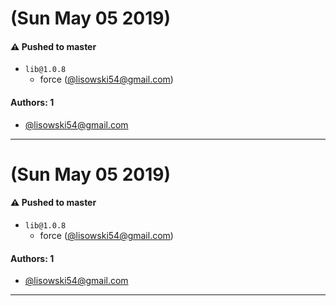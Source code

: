 # (Sun May 05 2019)

#### ⚠️  Pushed to master

- `lib@1.0.8`
  - force  ([@lisowski54@gmail.com](https://github.com/lisowski54@gmail.com))

#### Authors: 1

- [@lisowski54@gmail.com](https://github.com/lisowski54@gmail.com)

---

# (Sun May 05 2019)

#### ⚠️  Pushed to master

- `lib@1.0.8`
  - force  ([@lisowski54@gmail.com](https://github.com/lisowski54@gmail.com))

#### Authors: 1

- [@lisowski54@gmail.com](https://github.com/lisowski54@gmail.com)

---

